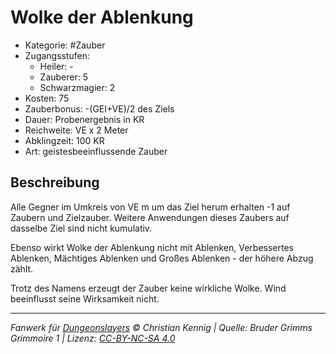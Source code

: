 # Wolke der Ablenkung

- Kategorie: #Zauber
- Zugangsstufen:
  - Heiler: -
  - Zauberer: 5
  - Schwarzmagier: 2
- Kosten: 75
- Zauberbonus: -(GEI+VE)/2 des Ziels
- Dauer: Probenergebnis in KR
- Reichweite: VE x 2 Meter
- Abklingzeit: 100 KR
- Art: geistesbeeinflussende Zauber

## Beschreibung

Alle Gegner im Umkreis von VE m um das Ziel herum erhalten -1 auf Zaubern und Zielzauber. Weitere Anwendungen dieses Zaubers auf dasselbe Ziel sind nicht kumulativ.

Ebenso wirkt Wolke der Ablenkung nicht mit Ablenken, Verbessertes Ablenken, Mächtiges Ablenken und Großes Ablenken - der höhere Abzug zählt.

Trotz des Namens erzeugt der Zauber keine wirkliche Wolke. Wind beeinflusst seine Wirksamkeit nicht.

---

_Fanwerk für [Dungeonslayers](https://www.dungeonslayers.net/) © Christian Kennig | Quelle: Bruder Grimms Grimmoire 1 | Lizenz: [CC-BY-NC-SA 4.0](https://creativecommons.org/licenses/by-nc-sa/4.0/deed.de)_
